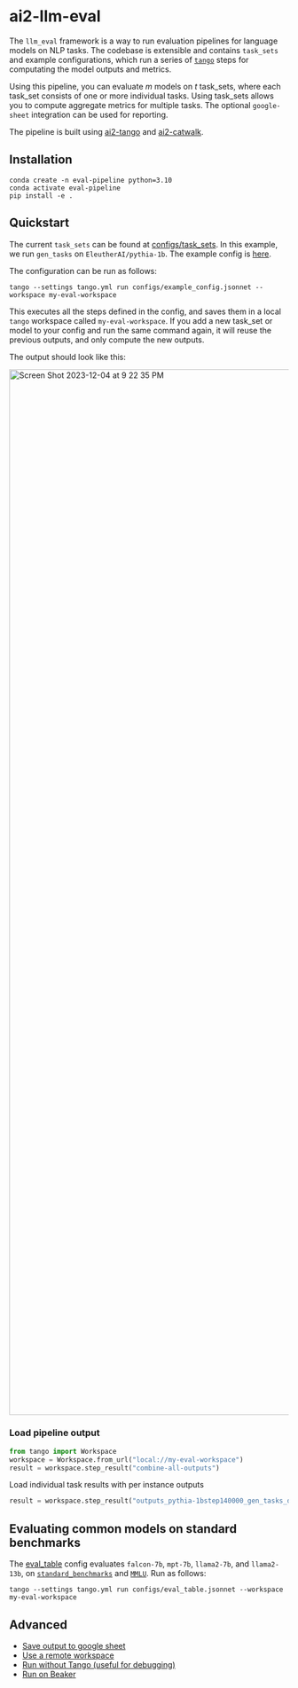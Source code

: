 
# ai2-llm-eval

The `llm_eval` framework is a way to run evaluation pipelines for language models on NLP tasks. 
The codebase is extensible and contains `task_sets` and example configurations, which run a series
of [`tango`](https://github.com/allenai/tango) steps for computating the model outputs and metrics.


Using this pipeline, you can evaluate _m_ models on _t_ task_sets, where each task_set consists of one or more individual tasks.
Using task_sets allows you to compute aggregate metrics for multiple tasks. The optional `google-sheet` integration can be used
for reporting.

The pipeline is built using [ai2-tango](https://github.com/allenai/tango) and [ai2-catwalk](https://github.com/allenai/catwalk).

## Installation

```commandline
conda create -n eval-pipeline python=3.10
conda activate eval-pipeline
pip install -e .
```

## Quickstart

The current `task_sets` can be found at [configs/task_sets](configs/task_sets). In this example, we run `gen_tasks` on `EleutherAI/pythia-1b`. The example config is [here](configs/example_config.jsonnet).

The configuration can be run as follows:

```commandline
tango --settings tango.yml run configs/example_config.jsonnet --workspace my-eval-workspace
```

This executes all the steps defined in the config, and saves them in a local `tango` workspace called `my-eval-workspace`. If you add a new task_set or model to your config and run the same command again, it will reuse the previous outputs, and only compute the new outputs.

The output should look like this:

<img width="1886" alt="Screen Shot 2023-12-04 at 9 22 35 PM" src="https://github.com/allenai/ai2-llm-eval/assets/6500683/14a74e61-75d8-470c-8bde-12e35c38c44a">

### Load pipeline output

```python
from tango import Workspace
workspace = Workspace.from_url("local://my-eval-workspace")
result = workspace.step_result("combine-all-outputs")
```

Load individual task results with per instance outputs

```python
result = workspace.step_result("outputs_pythia-1bstep140000_gen_tasks_drop")
```


## Evaluating common models on standard benchmarks

The [eval_table](configs/eval_table.jsonnet) config evaluates `falcon-7b`, `mpt-7b`, `llama2-7b`, and `llama2-13b`, on [`standard_benchmarks`](configs/task_sets/standard_benchmarks.libsonnet) and [`MMLU`](configs/task_sets/mmlu_tasks.libsonnet). Run as follows:


```commandline
tango --settings tango.yml run configs/eval_table.jsonnet --workspace my-eval-workspace
```

## Advanced

* [Save output to google sheet](ADVANCED.md#save-output-to-google-sheet)
* [Use a remote workspace](ADVANCED.md#use-a-remote-workspace)
* [Run without Tango (useful for debugging)](ADVANCED.md#run-without-tango)
* [Run on Beaker](BEAKER.md)


